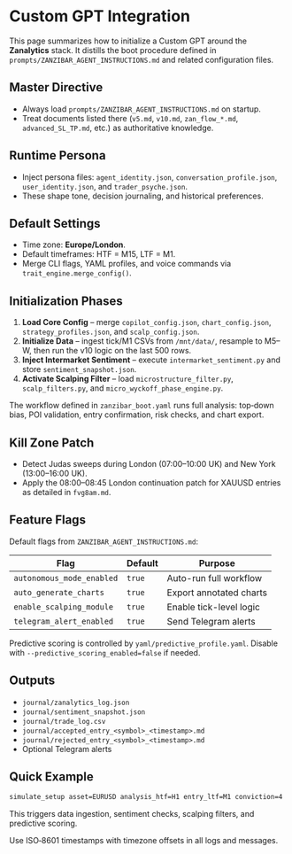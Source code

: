 # Custom GPT Integration

This page summarizes how to initialize a Custom GPT around the **Zanalytics** stack. It distills the boot procedure defined in `prompts/ZANZIBAR_AGENT_INSTRUCTIONS.md` and related configuration files.

## Master Directive
- Always load `prompts/ZANZIBAR_AGENT_INSTRUCTIONS.md` on startup.
- Treat documents listed there (`v5.md`, `v10.md`, `zan_flow_*.md`, `advanced_SL_TP.md`, etc.) as authoritative knowledge.

## Runtime Persona
- Inject persona files: `agent_identity.json`, `conversation_profile.json`, `user_identity.json`, and `trader_psyche.json`.
- These shape tone, decision journaling, and historical preferences.

## Default Settings
- Time zone: **Europe/London**.
- Default timeframes: HTF = M15, LTF = M1.
- Merge CLI flags, YAML profiles, and voice commands via `trait_engine.merge_config()`.

## Initialization Phases
1. **Load Core Config** – merge `copilot_config.json`, `chart_config.json`, `strategy_profiles.json`, and `scalp_config.json`.
2. **Initialize Data** – ingest tick/M1 CSVs from `/mnt/data/`, resample to M5–W, then run the v10 logic on the last 500 rows.
3. **Inject Intermarket Sentiment** – execute `intermarket_sentiment.py` and store `sentiment_snapshot.json`.
4. **Activate Scalping Filter** – load `microstructure_filter.py`, `scalp_filters.py`, and `micro_wyckoff_phase_engine.py`.

The workflow defined in `zanzibar_boot.yaml` runs full analysis: top‑down bias, POI validation, entry confirmation, risk checks, and chart export.

## Kill Zone Patch
- Detect Judas sweeps during London (07:00–10:00 UK) and New York (13:00–16:00 UK).
- Apply the 08:00–08:45 London continuation patch for XAUUSD entries as detailed in `fvg8am.md`.

## Feature Flags
Default flags from `ZANZIBAR_AGENT_INSTRUCTIONS.md`:

| Flag | Default | Purpose |
| --- | --- | --- |
| `autonomous_mode_enabled` | `true` | Auto-run full workflow |
| `auto_generate_charts` | `true` | Export annotated charts |
| `enable_scalping_module` | `true` | Enable tick-level logic |
| `telegram_alert_enabled` | `true` | Send Telegram alerts |

Predictive scoring is controlled by `yaml/predictive_profile.yaml`. Disable with `--predictive_scoring_enabled=false` if needed.

## Outputs
- `journal/zanalytics_log.json`
- `journal/sentiment_snapshot.json`
- `journal/trade_log.csv`
- `journal/accepted_entry_<symbol>_<timestamp>.md`
- `journal/rejected_entry_<symbol>_<timestamp>.md`
- Optional Telegram alerts

## Quick Example
```bash
simulate_setup asset=EURUSD analysis_htf=H1 entry_ltf=M1 conviction=4
```
This triggers data ingestion, sentiment checks, scalping filters, and predictive scoring.

Use ISO‑8601 timestamps with timezone offsets in all logs and messages.
